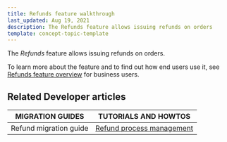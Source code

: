 ```yaml
---
title: Refunds feature walkthrough
last_updated: Aug 19, 2021
description: The Refunds feature allows issuing refunds on orders
template: concept-topic-template
---
```


The _Refunds_ feature allows issuing refunds on orders.


To learn more about the feature and to find out how end users use it, see [Refunds feature overview](/docs/scos/user/features/{{page.version}}/refunds-feature-overview.html) for business users.


## Related Developer articles

| MIGRATION GUIDES | TUTORIALS AND HOWTOS |
|---------|---------|
| Refund migration guide | [Refund process management](/docs/scos/dev/developer-guides/{{page.version}}/development-guide/back-end/data-manipulation/datapayload-conversion/refund-process-management.html) |
